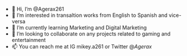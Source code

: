 - 👋 Hi, I’m @Agerax261
- 👀 I’m interested in transaltion works from English to Spanish and vice-versa
- 🌱 I’m currently learning Marketing and Digital Marketing
- 💞️ I’m looking to collaborate on any projects related to gaming and entertainment
- 📫 You can reach me at IG mikey.a261 or Twitter @_Agerax_

<!---
Agerax261/Agerax261 is a ✨ special ✨ repository because its `README.md` (this file) appears on your GitHub profile.
You can click the Preview link to take a look at your changes.
--->
